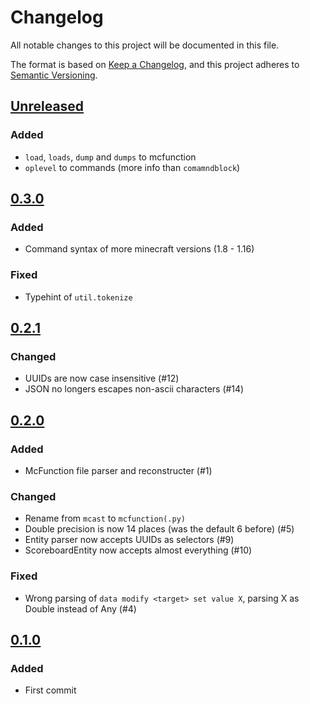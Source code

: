 # Changelog
All notable changes to this project will be documented in this file.

The format is based on [Keep a Changelog](https://keepachangelog.com/en/1.0.0/),
and this project adheres to [Semantic Versioning](https://semver.org/spec/v2.0.0.html).

## [Unreleased]

### Added

- `load`, `loads`, `dump` and `dumps` to mcfunction
- `oplevel` to commands (more info than `comamndblock`)


## [0.3.0]

### Added

- Command syntax of more minecraft versions (1.8 - 1.16)

### Fixed

- Typehint of `util.tokenize`


## [0.2.1]

### Changed

- UUIDs are now case insensitive  (#12)
- JSON no longers escapes non-ascii characters  (#14)


## [0.2.0]

### Added

- McFunction file parser and reconstructer (#1)

### Changed

- Rename from `mcast` to `mcfunction(.py)`
- Double precision is now 14 places  (was the default 6 before)  (#5)
- Entity parser now accepts UUIDs as selectors  (#9)
- ScoreboardEntity now accepts almost everything  (#10)

### Fixed

- Wrong parsing of `data modify <target> set value X`, parsing X as Double instead of Any  (#4)


## [0.1.0]

### Added

- First commit


[Unreleased]: https://github.com/Le0Developer/mcfunction.py/compare/v0.3.0...HEAD
[0.3.0]: https://github.com/Le0Developer/mcfunction.py/compare/v0.2.1...v0.3.0
[0.2.1]: https://github.com/Le0Developer/mcfunction.py/compare/v0.2.0...v0.2.1
[0.2.0]: https://github.com/Le0Developer/mcfunction.py/compare/v0.1.0...v0.2.0
[0.1.0]: https://github.com/Le0Developer/mcfunction.py/releases/tag/v0.1.0
